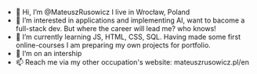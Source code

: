 - 👋 Hi, I’m @MateuszRusowicz I live in Wrocław, Poland
- 👀 I’m interested in applications and implementing AI, want to bacome a full-stack dev. But where the career will lead me? who knows!
- 🌱 I’m currently learning JS, HTML, CSS, SQL. Having made some first online-courses I am preparing my own projects for portfolio.
- 💞️ I’m on an intership
- 📫 Reach me via my other occupation's website: mateuszrusowicz.pl/en

<!---
MateuszRusowicz/MateuszRusowicz is a ✨ special ✨ repository because its `README.md` (this file) appears on your GitHub profile.
You can click the Preview link to take a look at your changes.
--->
